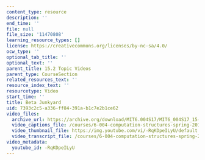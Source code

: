 ```yaml
---
content_type: resource
description: ''
end_time: ''
file: null
file_size: '11470808'
learning_resource_types: []
license: https://creativecommons.org/licenses/by-nc-sa/4.0/
ocw_type: ''
optional_tab_title: ''
optional_text: ''
parent_title: 15.2 Topic Videos
parent_type: CourseSection
related_resources_text: ''
resource_index_text: ''
resourcetype: Video
start_time: ''
title: Beta Junkyard
uid: 7393c2c5-a336-ff84-391a-b1c7e2b1ce62
video_files:
  archive_url: https://archive.org/download/MIT6.004S17/MIT6_004S17_15-02-07-02_300k.mp4
  video_captions_file: /courses/6-004-computation-structures-spring-2017/bcd22587c28455d3b4f119b0bd8e079d_-RqKDpeILyU.vtt
  video_thumbnail_file: https://img.youtube.com/vi/-RqKDpeILyU/default.jpg
  video_transcript_file: /courses/6-004-computation-structures-spring-2017/c958f7f344c5e35620e2aab6a5d19b91_-RqKDpeILyU.pdf
video_metadata:
  youtube_id: -RqKDpeILyU
---
```

